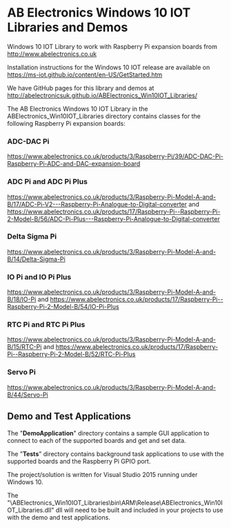 AB Electronics Windows 10 IOT Libraries and Demos
=====

Windows 10 IOT Library to work with Raspberry Pi expansion boards from http://www.abelectronics.co.uk

Installation instructions for the Windows 10 IOT release are available on https://ms-iot.github.io/content/en-US/GetStarted.htm

We have GitHub pages for this library and demos at http://abelectronicsuk.github.io/ABElectronics_Win10IOT_Libraries/

The AB Electronics Windows 10 IOT Library in the ABElectronics_Win10IOT_Libraries directory contains classes for the following Raspberry Pi expansion boards:

### ADC-DAC Pi ###
https://www.abelectronics.co.uk/products/3/Raspberry-Pi/39/ADC-DAC-Pi-Raspberry-Pi-ADC-and-DAC-expansion-board

### ADC Pi and ADC Pi Plus ###
https://www.abelectronics.co.uk/products/3/Raspberry-Pi-Model-A-and-B/17/ADC-Pi-V2---Raspberry-Pi-Analogue-to-Digital-converter and https://www.abelectronics.co.uk/products/17/Raspberry-Pi--Raspberry-Pi-2-Model-B/56/ADC-Pi-Plus---Raspberry-Pi-Analogue-to-Digital-converter

### Delta Sigma Pi ###
https://www.abelectronics.co.uk/products/3/Raspberry-Pi-Model-A-and-B/14/Delta-Sigma-Pi

### IO Pi and IO Pi Plus ###
https://www.abelectronics.co.uk/products/3/Raspberry-Pi-Model-A-and-B/18/IO-Pi and https://www.abelectronics.co.uk/products/17/Raspberry-Pi--Raspberry-Pi-2-Model-B/54/IO-Pi-Plus

### RTC Pi and RTC Pi Plus ###
https://www.abelectronics.co.uk/products/3/Raspberry-Pi-Model-A-and-B/15/RTC-Pi and https://www.abelectronics.co.uk/products/17/Raspberry-Pi--Raspberry-Pi-2-Model-B/52/RTC-Pi-Plus

### Servo Pi ###
https://www.abelectronics.co.uk/products/3/Raspberry-Pi-Model-A-and-B/44/Servo-Pi

## Demo and Test Applications ##

The "**DemoApplication**" directory contains a sample GUI application to connect to each of the supported boards and get and set data.

The "**Tests**" directory contains background task applications to use with the supported boards and the Raspberry Pi GPIO port.

The project/solution is written for Visual Studio 2015 running under Windows 10. 

The "\ABElectronics_Win10IOT_Libraries\bin\ARM\Release\ABElectronics_Win10IOT_Libraries.dll" dll will need to be built and included in your projects to use with the demo and test applications.